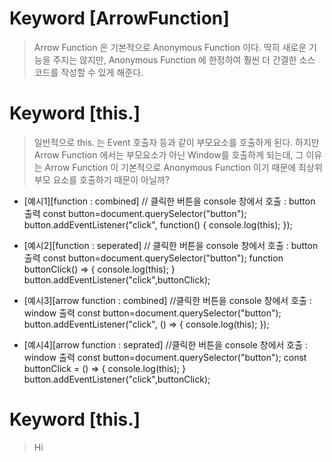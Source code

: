 # Keyword [ArrowFunction]

> Arrow Function 은 기본적으로 Anonymous Function 이다.
> 딱히 새로운 기능을 주지는 않지만, Anonymous Function 에 한정하여 훨씬 더 간결한 소스 코드를 작성할 수 있게 해준다.

# Keyword [this.]

> 일반적으로 this. 는 Event 호출자 등과 같이 부모요소를 호출하게 된다.
> 하지만 Arrow Function 에서는 부모요소가 아닌 Window를 호출하게 되는데,
> 그 이유는 Arrow Function 이 기본적으로 Anonymous Function 이기 때문에 최상위 부모 요소를 호출하기 때문이 아닐까?

- [예시1][function : combined]
  // 클릭한 버튼을 console 창에서 호출 : button 출력
  const button=document.querySelector("button");
  button.addEventListener("click", function() {
  console.log(this);
  });
- [예시2][function : seperated]
  // 클릭한 버튼을 console 창에서 호출 : button 출력
  const button=document.querySelector("button");
  function buttonClick() => {
  console.log(this);
  }
  button.addEventListener("click",buttonClick);
- [예시3][arrow function : combined]
  //클릭한 버튼을 console 창에서 호출 : window 출력
  const button=document.querySelector("button");
  button.addEventListener("click", () => {
  console.log(this);
  });

- [예시4][arrow function : seprated]
  //클릭한 버튼을 console 창에서 호출 : window 출력
  const button=document.querySelector("button");
  const buttonClick = () => {
  console.log(this);
  }
  button.addEventListener("click",buttonClick);

# Keyword [this.]

> Hi
